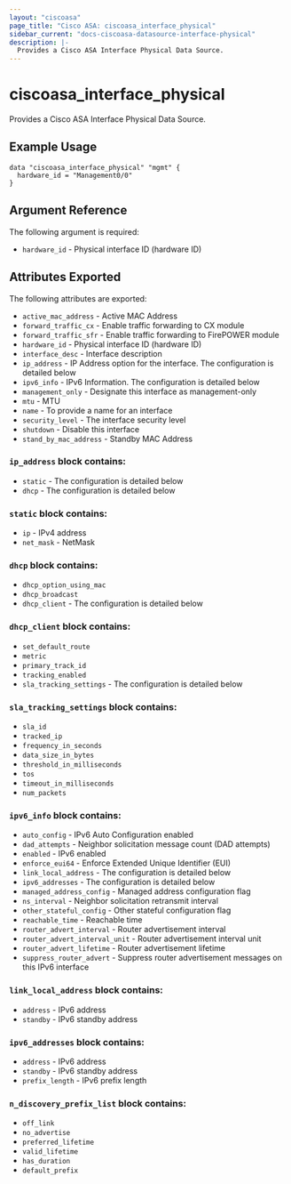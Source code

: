 ```yaml
---
layout: "ciscoasa"
page_title: "Cisco ASA: ciscoasa_interface_physical"
sidebar_current: "docs-ciscoasa-datasource-interface-physical"
description: |-
  Provides a Cisco ASA Interface Physical Data Source.
---
```


# ciscoasa_interface_physical

Provides a Cisco ASA Interface Physical Data Source.

## Example Usage

```hcl
data "ciscoasa_interface_physical" "mgmt" {
  hardware_id = "Management0/0"
}
```

## Argument Reference

The following argument is required:

* `hardware_id` - Physical interface ID (hardware ID)

## Attributes Exported

The following attributes are exported:

* `active_mac_address` - Active MAC Address
* `forward_traffic_cx` - Enable traffic forwarding to CX module
* `forward_traffic_sfr` - Enable traffic forwarding to FirePOWER module
* `hardware_id` - Physical interface ID (hardware ID)
* `interface_desc` - Interface description
* `ip_address` - IP Address option for the interface. The configuration is detailed below
* `ipv6_info` - IPv6 Information. The configuration is detailed below
* `management_only` - Designate this interface as management-only
* `mtu` - MTU
* `name` - To provide a name for an interface
* `security_level` - The interface security level
* `shutdown` - Disable this interface
* `stand_by_mac_address` - Standby MAC Address

### `ip_address` block contains:

* `static` - The configuration is detailed below
* `dhcp` - The configuration is detailed below

### `static` block contains:

* `ip` - IPv4 address
* `net_mask` - NetMask

### `dhcp` block contains:

* `dhcp_option_using_mac`
* `dhcp_broadcast`
* `dhcp_client` - The configuration is detailed below

### `dhcp_client` block contains:

* `set_default_route`
* `metric`
* `primary_track_id`
* `tracking_enabled`
* `sla_tracking_settings` - The configuration is detailed below

### `sla_tracking_settings` block contains:

* `sla_id`
* `tracked_ip`
* `frequency_in_seconds`
* `data_size_in_bytes`
* `threshold_in_milliseconds`
* `tos`
* `timeout_in_milliseconds`
* `num_packets`

### `ipv6_info` block contains:

* `auto_config` - IPv6 Auto Configuration enabled
* `dad_attempts` - Neighbor solicitation message count (DAD attempts)
* `enabled` - IPv6 enabled
* `enforce_eui64` - Enforce Extended Unique Identifier (EUI)
* `link_local_address` - The configuration is detailed below
* `ipv6_addresses` - The configuration is detailed below
* `managed_address_config` - Managed address configuration flag
* `ns_interval` - Neighbor solicitation retransmit interval
* `other_stateful_config` - Other stateful configuration flag
* `reachable_time` - Reachable time
* `router_advert_interval` - Router advertisement interval
* `router_advert_interval_unit` - Router advertisement interval unit
* `router_advert_lifetime` - Router advertisement lifetime
* `suppress_router_advert` - Suppress router advertisement messages on this IPv6 interface

### `link_local_address` block contains:

* `address` - IPv6 address
* `standby` - IPv6 standby address

### `ipv6_addresses` block contains:

* `address` - IPv6 address
* `standby` - IPv6 standby address
* `prefix_length` - IPv6 prefix length

### `n_discovery_prefix_list` block contains:

* `off_link`
* `no_advertise`
* `preferred_lifetime`
* `valid_lifetime`
* `has_duration`
* `default_prefix`